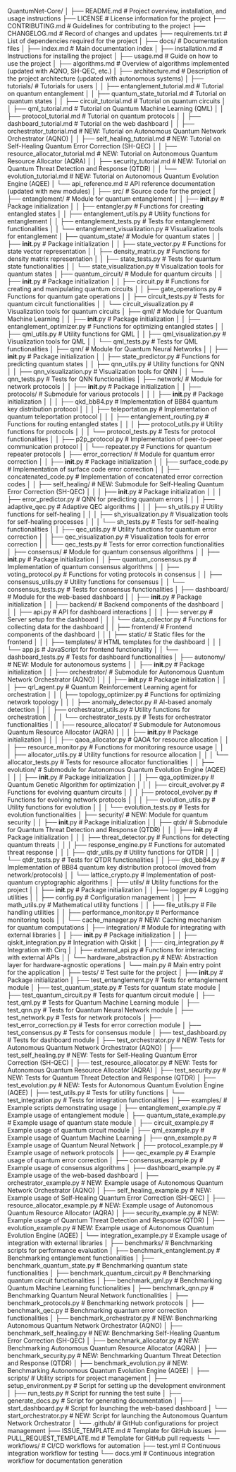 QuantumNet-Core/
│
├── README.md                         # Project overview, installation, and usage instructions
├── LICENSE                           # License information for the project
├── CONTRIBUTING.md                   # Guidelines for contributing to the project
├── CHANGELOG.md                      # Record of changes and updates
├── requirements.txt                  # List of dependencies required for the project
│
├── docs/                             # Documentation files
│   ├── index.md                      # Main documentation index
│   ├── installation.md               # Instructions for installing the project
│   ├── usage.md                      # Guide on how to use the project
│   ├── algorithms.md                 # Overview of algorithms implemented (updated with AQNO, SH-QEC, etc.)
│   ├── architecture.md               # Description of the project architecture (updated with autonomous systems)
│   ├── tutorials/                    # Tutorials for users
│   │   ├── entanglement_tutorial.md   # Tutorial on quantum entanglement
│   │   ├── quantum_state_tutorial.md  # Tutorial on quantum states
│   │   ├── circuit_tutorial.md        # Tutorial on quantum circuits
│   │   ├── qml_tutorial.md            # Tutorial on Quantum Machine Learning (QML)
│   │   ├── protocol_tutorial.md       # Tutorial on quantum protocols
│   │   ├── dashboard_tutorial.md      # Tutorial on the web dashboard
│   │   ├── orchestrator_tutorial.md   # NEW: Tutorial on Autonomous Quantum Network Orchestrator (AQNO)
│   │   ├── self_healing_tutorial.md   # NEW: Tutorial on Self-Healing Quantum Error Correction (SH-QEC)
│   │   ├── resource_allocator_tutorial.md # NEW: Tutorial on Autonomous Quantum Resource Allocator (AQRA)
│   │   ├── security_tutorial.md       # NEW: Tutorial on Quantum Threat Detection and Response (QTDR)
│   │   └── evolution_tutorial.md      # NEW: Tutorial on Autonomous Quantum Evolution Engine (AQEE)
│   └── api_reference.md              # API reference documentation (updated with new modules)
│
├── src/                              # Source code for the project
│   ├── entanglement/                 # Module for quantum entanglement
│   │   ├── __init__.py               # Package initialization
│   │   ├── entangler.py              # Functions for creating entangled states
│   │   ├── entanglement_utils.py     # Utility functions for entanglement
│   │   ├── entanglement_tests.py     # Tests for entanglement functionalities
│   │   └── entanglement_visualization.py # Visualization tools for entanglement
│   ├── quantum_state/                # Module for quantum states
│   │   ├── __init__.py               # Package initialization
│   │   ├── state_vector.py           # Functions for state vector representation
│   │   ├── density_matrix.py         # Functions for density matrix representation
│   │   ├── state_tests.py            # Tests for quantum state functionalities
│   │   └── state_visualization.py    # Visualization tools for quantum states
│   ├── quantum_circuit/              # Module for quantum circuits
│   │   ├── __init__.py               # Package initialization
│   │   ├── circuit.py                # Functions for creating and manipulating quantum circuits
│   │   ├── gate_operations.py        # Functions for quantum gate operations
│   │   ├── circuit_tests.py          # Tests for quantum circuit functionalities
│   │   └── circuit_visualization.py  # Visualization tools for quantum circuits
│   ├── qml/                          # Module for Quantum Machine Learning
│   │   ├── __init__.py               # Package initialization
│   │   ├── entanglement_optimizer.py # Functions for optimizing entangled states
│   │   ├── qml_utils.py              # Utility functions for QML
│   │   ├── qml_visualization.py      # Visualization tools for QML
│   │   └── qml_tests.py              # Tests for QML functionalities
│   ├── qnn/                          # Module for Quantum Neural Networks
│   │   ├── __init__.py               # Package initialization
│   │   ├── state_predictor.py        # Functions for predicting quantum states
│   │   ├── qnn_utils.py              # Utility functions for QNN
│   │   ├── qnn_visualization.py      # Visualization tools for QNN
│   │   └── qnn_tests.py              # Tests for QNN functionalities
│   ├── network/                      # Module for network protocols
│   │   ├── __init__.py               # Package initialization
│   │   ├── protocols/                # Submodule for various protocols
│   │   │   ├── __init__.py           # Package initialization
│   │   │   ├── qkd_bb84.py           # Implementation of BB84 quantum key distribution protocol
│   │   │   ├── teleportation.py      # Implementation of quantum teleportation protocol
│   │   │   ├── entanglement_routing.py # Functions for routing entangled states
│   │   │   ├── protocol_utils.py     # Utility functions for protocols
│   │   │   └── protocol_tests.py     # Tests for protocol functionalities
│   │   ├── p2p_protocol.py           # Implementation of peer-to-peer communication protocol
│   │   └── repeater.py               # Functions for quantum repeater protocols
│   ├── error_correction/             # Module for quantum error correction
│   │   ├── __init__.py               # Package initialization
│   │   ├── surface_code.py           # Implementation of surface code error correction
│   │   ├── concatenated_code.py      # Implementation of concatenated error correction codes
│   │   ├── self_healing/             # NEW: Submodule for Self-Healing Quantum Error Correction (SH-QEC)
│   │   │   ├── __init__.py           # Package initialization
│   │   │   ├── error_predictor.py    # QNN for predicting quantum errors
│   │   │   ├── adaptive_qec.py       # Adaptive QEC algorithms
│   │   │   ├── sh_utils.py           # Utility functions for self-healing
│   │   │   ├── sh_visualization.py   # Visualization tools for self-healing processes
│   │   │   └── sh_tests.py           # Tests for self-healing functionalities
│   │   ├── qec_utils.py              # Utility functions for quantum error correction
│   │   ├── qec_visualization.py      # Visualization tools for error correction
│   │   └── qec_tests.py              # Tests for error correction functionalities
│   ├── consensus/                    # Module for quantum consensus algorithms
│   │   ├── __init__.py               # Package initialization
│   │   ├── quantum_consensus.py      # Implementation of quantum consensus algorithms
│   │   ├── voting_protocol.py        # Functions for voting protocols in consensus
│   │   ├── consensus_utils.py        # Utility functions for consensus
│   │   └── consensus_tests.py        # Tests for consensus functionalities
│   ├── dashboard/                    # Module for the web-based dashboard
│   │   ├── __init__.py               # Package initialization
│   │   ├── backend/                  # Backend components of the dashboard
│   │   │   ├── api.py                # API for dashboard interactions
│   │   │   ├── server.py             # Server setup for the dashboard
│   │   │   └── data_collector.py     # Functions for collecting data for the dashboard
│   │   ├── frontend/                 # Frontend components of the dashboard
│   │   │   ├── static/               # Static files for the frontend
│   │   │   ├── templates/            # HTML templates for the dashboard
│   │   │   └── app.js                # JavaScript for frontend functionality
│   │   └── dashboard_tests.py        # Tests for dashboard functionalities
│   ├── autonomy/                     # NEW: Module for autonomous systems
│   │   ├── __init__.py               # Package initialization
│   │   ├── orchestrator/             # Submodule for Autonomous Quantum Network Orchestrator (AQNO)
│   │   │   ├── __init__.py           # Package initialization
│   │   │   ├── qrl_agent.py          # Quantum Reinforcement Learning agent for orchestration
│   │   │   ├── topology_optimizer.py # Functions for optimizing network topology
│   │   │   ├── anomaly_detector.py   # AI-based anomaly detection
│   │   │   ├── orchestrator_utils.py # Utility functions for orchestration
│   │   │   └── orchestrator_tests.py # Tests for orchestrator functionalities
│   │   ├── resource_allocator/       # Submodule for Autonomous Quantum Resource Allocator (AQRA)
│   │   │   ├── __init__.py           # Package initialization
│   │   │   ├── qaoa_allocator.py     # QAOA for resource allocation
│   │   │   ├── resource_monitor.py   # Functions for monitoring resource usage
│   │   │   ├── allocator_utils.py    # Utility functions for resource allocation
│   │   │   └── allocator_tests.py    # Tests for resource allocator functionalities
│   │   ├── evolution/                # Submodule for Autonomous Quantum Evolution Engine (AQEE)
│   │   │   ├── __init__.py           # Package initialization
│   │   │   ├── qga_optimizer.py      # Quantum Genetic Algorithm for optimization
│   │   │   ├── circuit_evolver.py    # Functions for evolving quantum circuits
│   │   │   ├── protocol_evolver.py   # Functions for evolving network protocols
│   │   │   ├── evolution_utils.py    # Utility functions for evolution
│   │   │   └── evolution_tests.py    # Tests for evolution functionalities
│   ├── security/                     # NEW: Module for quantum security
│   │   ├── __init__.py               # Package initialization
│   │   ├── qtdr/                     # Submodule for Quantum Threat Detection and Response (QTDR)
│   │   │   ├── __init__.py           # Package initialization
│   │   │   ├── threat_detector.py    # Functions for detecting quantum threats
│   │   │   ├── response_engine.py    # Functions for automated threat response
│   │   │   ├── qtdr_utils.py         # Utility functions for QTDR
│   │   │   └── qtdr_tests.py         # Tests for QTDR functionalities
│   │   ├── qkd_bb84.py               # Implementation of BB84 quantum key distribution protocol (moved from network/protocols)
│   │   └── lattice_crypto.py         # Implementation of post-quantum cryptographic algorithms
│   ├── utils/                        # Utility functions for the project
│   │   ├── __init__.py               # Package initialization
│   │   ├── logger.py                 # Logging utilities
│   │   ├── config.py                 # Configuration management
│   │   ├── math_utils.py             # Mathematical utility functions
│   │   ├── file_utils.py             # File handling utilities
│   │   ├── performance_monitor.py    # Performance monitoring tools
│   │   └── cache_manager.py          # NEW: Caching mechanism for quantum computations
│   ├── integration/                  # Module for integrating with external libraries
│   │   ├── __init__.py               # Package initialization
│   │   ├── qiskit_integration.py     # Integration with Qiskit
│   │   ├── cirq_integration.py       # Integration with Cirq
│   │   ├── external_api.py           # Functions for interacting with external APIs
│   │   └── hardware_abstraction.py   # NEW: Abstraction layer for hardware-agnostic operations
│   └── main.py                       # Main entry point for the application
│
├── tests/                            # Test suite for the project
│   ├── __init__.py                   # Package initialization
│   ├── test_entanglement.py          # Tests for entanglement module
│   ├── test_quantum_state.py         # Tests for quantum state module
│   ├── test_quantum_circuit.py       # Tests for quantum circuit module
│   ├── test_qml.py                   # Tests for Quantum Machine Learning module
│   ├── test_qnn.py                   # Tests for Quantum Neural Network module
│   ├── test_network.py               # Tests for network protocols
│   ├── test_error_correction.py      # Tests for error correction module
│   ├── test_consensus.py             # Tests for consensus module
│   ├── test_dashboard.py             # Tests for dashboard module
│   ├── test_orchestrator.py          # NEW: Tests for Autonomous Quantum Network Orchestrator (AQNO)
│   ├── test_self_healing.py          # NEW: Tests for Self-Healing Quantum Error Correction (SH-QEC)
│   ├── test_resource_allocator.py    # NEW: Tests for Autonomous Quantum Resource Allocator (AQRA)
│   ├── test_security.py              # NEW: Tests for Quantum Threat Detection and Response (QTDR)
│   ├── test_evolution.py             # NEW: Tests for Autonomous Quantum Evolution Engine (AQEE)
│   ├── test_utils.py                 # Tests for utility functions
│   └── test_integration.py           # Tests for integration functionalities
│
├── examples/                         # Example scripts demonstrating usage
│   ├── entanglement_example.py       # Example usage of entanglement module
│   ├── quantum_state_example.py      # Example usage of quantum state module
│   ├── circuit_example.py            # Example usage of quantum circuit module
│   ├── qml_example.py                # Example usage of Quantum Machine Learning
│   ├── qnn_example.py                # Example usage of Quantum Neural Network
│   ├── protocol_example.py           # Example usage of network protocols
│   ├── qec_example.py                # Example usage of quantum error correction
│   ├── consensus_example.py          # Example usage of consensus algorithms
│   ├── dashboard_example.py          # Example usage of the web-based dashboard
│   ├── orchestrator_example.py       # NEW: Example usage of Autonomous Quantum Network Orchestrator (AQNO)
│   ├── self_healing_example.py       # NEW: Example usage of Self-Healing Quantum Error Correction (SH-QEC)
│   ├── resource_allocator_example.py # NEW: Example usage of Autonomous Quantum Resource Allocator (AQRA)
│   ├── security_example.py           # NEW: Example usage of Quantum Threat Detection and Response (QTDR)
│   ├── evolution_example.py          # NEW: Example usage of Autonomous Quantum Evolution Engine (AQEE)
│   └── integration_example.py        # Example usage of integration with external libraries
│
├── benchmarks/                       # Benchmarking scripts for performance evaluation
│   ├── benchmark_entanglement.py     # Benchmarking entanglement functionalities
│   ├── benchmark_quantum_state.py    # Benchmarking quantum state functionalities
│   ├── benchmark_quantum_circuit.py  # Benchmarking quantum circuit functionalities
│   ├── benchmark_qml.py              # Benchmarking Quantum Machine Learning functionalities
│   ├── benchmark_qnn.py              # Benchmarking Quantum Neural Network functionalities
│   ├── benchmark_protocols.py        # Benchmarking network protocols
│   ├── benchmark_qec.py              # Benchmarking quantum error correction functionalities
│   ├── benchmark_orchestrator.py     # NEW: Benchmarking Autonomous Quantum Network Orchestrator (AQNO)
│   ├── benchmark_self_healing.py     # NEW: Benchmarking Self-Healing Quantum Error Correction (SH-QEC)
│   ├── benchmark_allocator.py        # NEW: Benchmarking Autonomous Quantum Resource Allocator (AQRA)
│   ├── benchmark_security.py         # NEW: Benchmarking Quantum Threat Detection and Response (QTDR)
│   ├── benchmark_evolution.py        # NEW: Benchmarking Autonomous Quantum Evolution Engine (AQEE)
│
├── scripts/                          # Utility scripts for project management
│   ├── setup_environment.py          # Script for setting up the development environment
│   ├── run_tests.py                  # Script for running the test suite
│   ├── generate_docs.py              # Script for generating documentation
│   ├── start_dashboard.py            # Script for launching the web-based dashboard
│   └── start_orchestrator.py         # NEW: Script for launching the Autonomous Quantum Network Orchestrator
│
└── .github/                          # GitHub configurations for project management
    ├── ISSUE_TEMPLATE.md             # Template for GitHub issues
    ├── PULL_REQUEST_TEMPLATE.md      # Template for GitHub pull requests
    └── workflows/                    # CI/CD workflows for automation
        ├── test.yml                  # Continuous integration workflow for testing
        └── docs.yml                  # Continuous integration workflow for documentation generation
